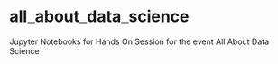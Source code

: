 # all_about_data_science
Jupyter Notebooks for Hands On Session for the event All About Data Science
